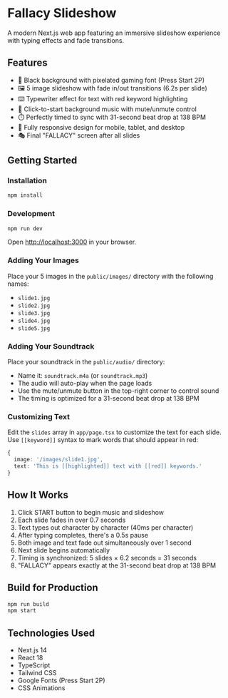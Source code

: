 # Fallacy Slideshow

A modern Next.js web app featuring an immersive slideshow experience with typing effects and fade transitions.

## Features

- 🎨 Black background with pixelated gaming font (Press Start 2P)
- 🖼️ 5 image slideshow with fade in/out transitions (6.2s per slide)
- ⌨️ Typewriter effect for text with red keyword highlighting
- 🎵 Click-to-start background music with mute/unmute control
- ⏱️ Perfectly timed to sync with 31-second beat drop at 138 BPM
- 📱 Fully responsive design for mobile, tablet, and desktop
- 🎭 Final "FALLACY" screen after all slides

## Getting Started

### Installation

```bash
npm install
```

### Development

```bash
npm run dev
```

Open [http://localhost:3000](http://localhost:3000) in your browser.

### Adding Your Images

Place your 5 images in the `public/images/` directory with the following names:

- `slide1.jpg`
- `slide2.jpg`
- `slide3.jpg`
- `slide4.jpg`
- `slide5.jpg`

### Adding Your Soundtrack

Place your soundtrack in the `public/audio/` directory:

- Name it: `soundtrack.m4a` (or `soundtrack.mp3`)
- The audio will auto-play when the page loads
- Use the mute/unmute button in the top-right corner to control sound
- The timing is optimized for a 31-second beat drop at 138 BPM

### Customizing Text

Edit the `slides` array in `app/page.tsx` to customize the text for each slide. Use `[[keyword]]` syntax to mark words that should appear in red:

```typescript
{
  image: '/images/slide1.jpg',
  text: 'This is [[highlighted]] text with [[red]] keywords.'
}
```

## How It Works

1. Click START button to begin music and slideshow
2. Each slide fades in over 0.7 seconds
3. Text types out character by character (40ms per character)
4. After typing completes, there's a 0.5s pause
5. Both image and text fade out simultaneously over 1 second
6. Next slide begins automatically
7. Timing is synchronized: 5 slides × 6.2 seconds = 31 seconds
8. "FALLACY" appears exactly at the 31-second beat drop at 138 BPM

## Build for Production

```bash
npm run build
npm start
```

## Technologies Used

- Next.js 14
- React 18
- TypeScript
- Tailwind CSS
- Google Fonts (Press Start 2P)
- CSS Animations
